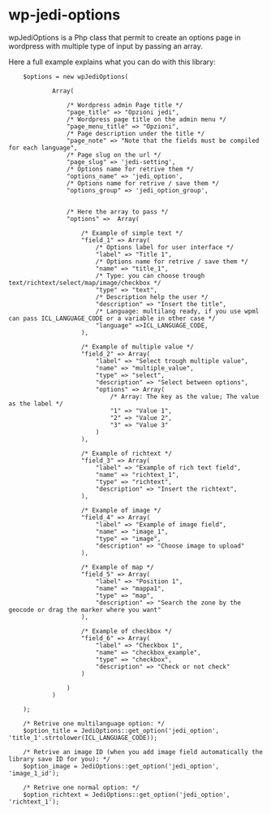 wp-jedi-options
===============

wpJediOptions is a Php class that permit to create an options page in wordpress with multiple type of input by passing an array.


Here a full example explains what you can do with this library:


        
        
        $options = new wpJediOptions(
        
                Array(
                
                    /* Wordpress admin Page title */
                    "page_title" => "Opzioni jedi",
                    /* Wordpress page title on the admin menu */
                    "page_menu_title" => "Opzioni",
                    /* Page description under the title */
                    "page_note" => "Note that the fields must be compiled for each language",
                    /* Page slug on the url */
                    "page_slug" => 'jedi-setting',
                    /* Options name for retrive them */
                    "options_name" => 'jedi_option',
                    /* Options name for retrive / save them */
                    "options_group" => 'jedi_option_group',
                    
                
                    /* Here the array to pass */
                    "options" =>  Array(
                    
                        /* Example of simple text */
                        "field_1" => Array(
                            /* Options label for user interface */
                            "label" => "Title 1",
                            /* Options name for retrive / save them */
                            "name" => "title_1",
                            /* Type: you can choose trough text/richtext/select/map/image/checkbox */
                            "type" => "text",
                            /* Description help the user */
                            "description" => "Insert the title",
                            /* Language: multilang ready, if you use wpml can pass ICL_LANGUAGE_CODE or a variable in other case */
                            "language" =>ICL_LANGUAGE_CODE,
                        ),
                        
                        /* Example of multiple value */
                        "field_2" => Array(
                            "label" => "Select trough multiple value",
                            "name" => "multiple_value",
                            "type" => "select",
                            "description" => "Select between options",
                            "options" => Array(
                                /* Array: The key as the value; The value as the label */
                                "1" => "Value 1",
                                "2" => "Value 2",
                                "3" => "Value 3"
                            )
                        ),
                        
                        /* Example of richtext */
                        "field_3" => Array(
                            "label" => "Example of rich text field",
                            "name" => "richtext_1",
                            "type" => "richtext",
                            "description" => "Insert the richtext",
                        ),
                        
                        /* Example of image */
                        "field_4" => Array(
                            "label" => "Example of image field",
                            "name" => "image_1",
                            "type" => "image",
                            "description" => "Choose image to upload"
                        ),
                        
                        /* Example of map */
                        "field_5" => Array(
                            "label" => "Position 1",
                            "name" => "mappa1",
                            "type" => "map",
                            "description" => "Search the zone by the geocode or drag the marker where you want"
                        ),
                        
                        /* Example of checkbox */
                        "field_6" => Array(
                            "label" => "Checkbox 1",
                            "name" => "checkbox_example",
                            "type" => "checkbox",
                            "description" => "Check or not check"
                        )
                        
                    )
                )
        
        );
        
        /* Retrive one multilanguage option: */
        $option_title = JediOptions::get_option('jedi_option', 'title_1'.strtolower(ICL_LANGUAGE_CODE));
        
        /* Retrive an image ID (when you add image field automatically the library save ID for you): */
        $option_image = JediOptions::get_option('jedi_option', 'image_1_id');
        
        /* Retrive one normal option: */
        $option_richtext = JediOptions::get_option('jedi_option', 'richtext_1');
        
